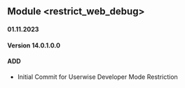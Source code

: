 ## Module <restrict_web_debug>

#### 01.11.2023
#### Version 14.0.1.0.0
#### ADD
- Initial Commit for Userwise Developer Mode Restriction

